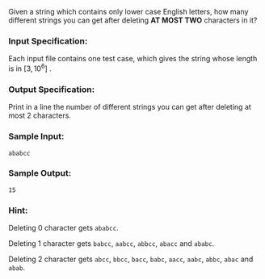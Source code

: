 <!-- Title
Delete At Most Two Characters (35)
-->
Given a string which contains only lower case English letters, how many
different strings you can get after deleting **AT MOST TWO** characters in it?

### Input Specification:

Each input file contains one test case, which gives the string whose length is
in $[3, 10^6]$ .

### Output Specification:

Print in a line the number of different strings you can get after deleting at
most 2 characters.

### Sample Input:

    
    
    ababcc

### Sample Output:

    
    
    15

### Hint:

Deleting 0 character gets `ababcc`.

Deleting 1 character gets `babcc`, `aabcc`, `abbcc`, `abacc` and `ababc`.

Deleting 2 character gets `abcc`, `bbcc`, `bacc`, `babc`, `aacc`, `aabc`,
`abbc`, `abac` and `abab`.

